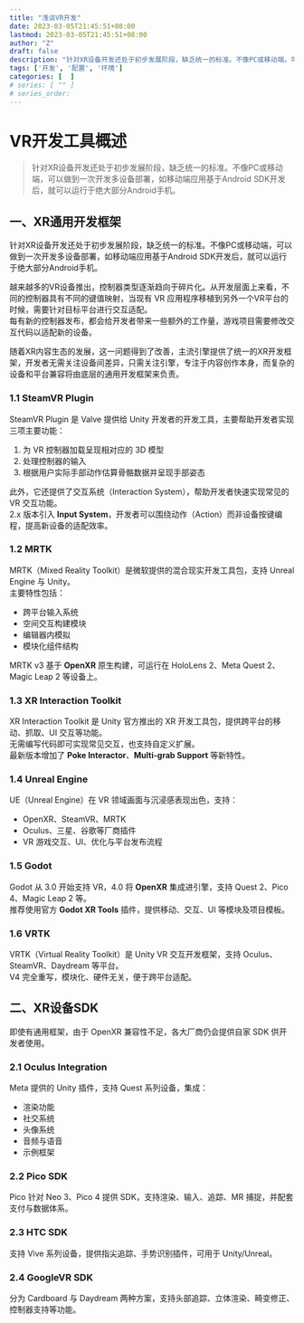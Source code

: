 ```yaml
---
title: "浅谈VR开发"
date: 2023-03-05T21:45:51+08:00
lastmod: 2023-03-05T21:45:51+08:00
author: "Z"
draft: false
description: "针对XR设备开发还处于初步发展阶段，缺乏统一的标准。不像PC或移动端，可以做到一次开发多设备部署，如移动端应用基于Android SDK开发后，就可以运行于绝大部分Android手机。"
tags: ['开发', '配置', '环境']
categories: [  ]
# series: [ "" ]
# series_order: 
---
```


# VR开发工具概述

> 针对XR设备开发还处于初步发展阶段，缺乏统一的标准。不像PC或移动端，可以做到一次开发多设备部署，如移动端应用基于Android SDK开发后，就可以运行于绝大部分Android手机。

## 一、XR通用开发框架

针对XR设备开发还处于初步发展阶段，缺乏统一的标准。不像PC或移动端，可以做到一次开发多设备部署，如移动端应用基于Android SDK开发后，就可以运行于绝大部分Android手机。

越来越多的VR设备推出，控制器类型逐渐趋向于碎片化。从开发层面上来看，不同的控制器具有不同的键值映射，当现有 VR 应用程序移植到另外一个VR平台的时候，需要针对目标平台进行交互适配。  
每有新的控制器发布，都会给开发者带来一些额外的工作量，游戏项目需要修改交互代码以适配新的设备。

随着XR内容生态的发展，这一问题得到了改善，主流引擎提供了统一的XR开发框架，开发者无需关注设备间差异，只需关注引擎，专注于内容创作本身，而复杂的设备和平台兼容将由底层的通用开发框架来负责。

### 1.1 SteamVR Plugin

SteamVR Plugin 是 Valve 提供给 Unity 开发者的开发工具，主要帮助开发者实现三项主要功能：

1. 为 VR 控制器加载呈现相对应的 3D 模型
2. 处理控制器的输入
3. 根据用户实际手部动作估算骨骼数据并呈现手部姿态

此外，它还提供了交互系统（Interaction System），帮助开发者快速实现常见的 VR 交互功能。  
2.x 版本引入 **Input System**，开发者可以围绕动作（Action）而非设备按键编程，提高新设备的适配效率。

### 1.2 MRTK

MRTK（Mixed Reality Toolkit）是微软提供的混合现实开发工具包，支持 Unreal Engine 与 Unity。  
主要特性包括：

- 跨平台输入系统
- 空间交互构建模块
- 编辑器内模拟
- 模块化组件结构

MRTK v3 基于 **OpenXR** 原生构建，可运行在 HoloLens 2、Meta Quest 2、Magic Leap 2 等设备上。

### 1.3 XR Interaction Toolkit

XR Interaction Toolkit 是 Unity 官方推出的 XR 开发工具包，提供跨平台的移动、抓取、UI 交互等功能。  
无需编写代码即可实现常见交互，也支持自定义扩展。  
最新版本增加了 **Poke Interactor**、**Multi-grab Support** 等新特性。

### 1.4 Unreal Engine

UE（Unreal Engine）在 VR 领域画面与沉浸感表现出色，支持：

- OpenXR、SteamVR、MRTK
- Oculus、三星、谷歌等厂商插件
- VR 游戏交互、UI、优化与平台发布流程

### 1.5 Godot

Godot 从 3.0 开始支持 VR，4.0 将 **OpenXR** 集成进引擎，支持 Quest 2、Pico 4、Magic Leap 2 等。  
推荐使用官方 **Godot XR Tools** 插件，提供移动、交互、UI 等模块及项目模板。

### 1.6 VRTK

VRTK（Virtual Reality Toolkit）是 Unity VR 交互开发框架，支持 Oculus、SteamVR、Daydream 等平台。  
V4 完全重写，模块化、硬件无关，便于跨平台适配。

## 二、XR设备SDK

即使有通用框架，由于 OpenXR 兼容性不足，各大厂商仍会提供自家 SDK 供开发者使用。

### 2.1 Oculus Integration

Meta 提供的 Unity 插件，支持 Quest 系列设备，集成：

- 渲染功能
- 社交系统
- 头像系统
- 音频与语音
- 示例框架

### 2.2 Pico SDK

Pico 针对 Neo 3、Pico 4 提供 SDK，支持渲染、输入、追踪、MR 捕捉，并配套支付与数据体系。

### 2.3 HTC SDK

支持 Vive 系列设备，提供指尖追踪、手势识别插件，可用于 Unity/Unreal。

### 2.4 GoogleVR SDK

分为 Cardboard 与 Daydream 两种方案，支持头部追踪、立体渲染、畸变修正、控制器支持等功能。
